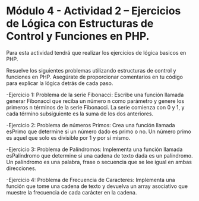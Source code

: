# Módulo 4 - Actividad 2 – Ejercicios de Lógica con Estructuras de Control y Funciones en PHP.

Para esta actividad tendrá que realizar los ejercicios de lógica basicos en PHP.

Resuelve los siguientes problemas utilizando estructuras de control y funciones en PHP. Asegúrate de proporcionar comentarios en tu código para explicar la lógica detrás de cada paso.

-Ejercicio 1: Problema de la serie Fibonacci:
Escribe una función llamada generar Fibonacci que reciba un número n como parámetro y genere los primeros n términos de la serie Fibonacci. La serie comienza con 0 y 1, y cada término subsiguiente es la suma de los dos anteriores.

-Ejercicio 2: Problema de números Primos:
Crea una función llamada esPrimo que determine si un número dado es primo o no. Un número primo es aquel que solo es divisible por 1 y por sí mismo.

-Ejercicio 3: Problema de Palíndromos:
Implementa una función llamada esPalindromo que determine si una cadena de texto dada es un palíndromo. Un palíndromo es una palabra, frase o secuencia que se lee igual en ambas direcciones.

-Ejercicio 4: Problema de Frecuencia de Caracteres:
Implementa una función que tome una cadena de texto y devuelva un array asociativo que muestre la frecuencia de cada carácter en la cadena.
